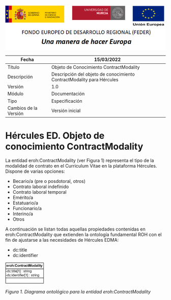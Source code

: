 ![](../../Docs/media/CabeceraDocumentosMD.png)

| Fecha         | 15/03/2022                                                   |
| ------------- | ------------------------------------------------------------ |
|Título|Objeto de Conocimiento ContractModality| 
|Descripción|Descripción del objeto de conocimiento ContractModality para Hércules|
|Versión|1.0|
|Módulo|Documentación|
|Tipo|Especificación|
|Cambios de la Versión|Versión inicial|

# Hércules ED. Objeto de conocimiento ContractModality

La entidad eroh:ContractModality (ver Figura 1) representa el tipo de la modalidad de contrato en el Curriculum Vitae en la plataforma Hércules. Dispone de varias opciones:
- Becario/a (pre o posdotoral, otros)
- Contrato laboral indefinido
- Contrato laboral temporal
- Emérito/a
- Estatuario/a
- Funcionario/a
- Interino/a
- Otros

A continuación se listan todas aquellas propiedades contenidas en eroh:ContractModality que extienden la ontología fundamental ROH con el fin de ajustarse a las necesidades de Hércules EDMA:

- dc:title
- dc:identifier

![](../../Docs/media/ObjetosDeConocimiento/ContractModality.png)

*Figura 1. Diagrama ontológico para la entidad eroh:ContractModality*
